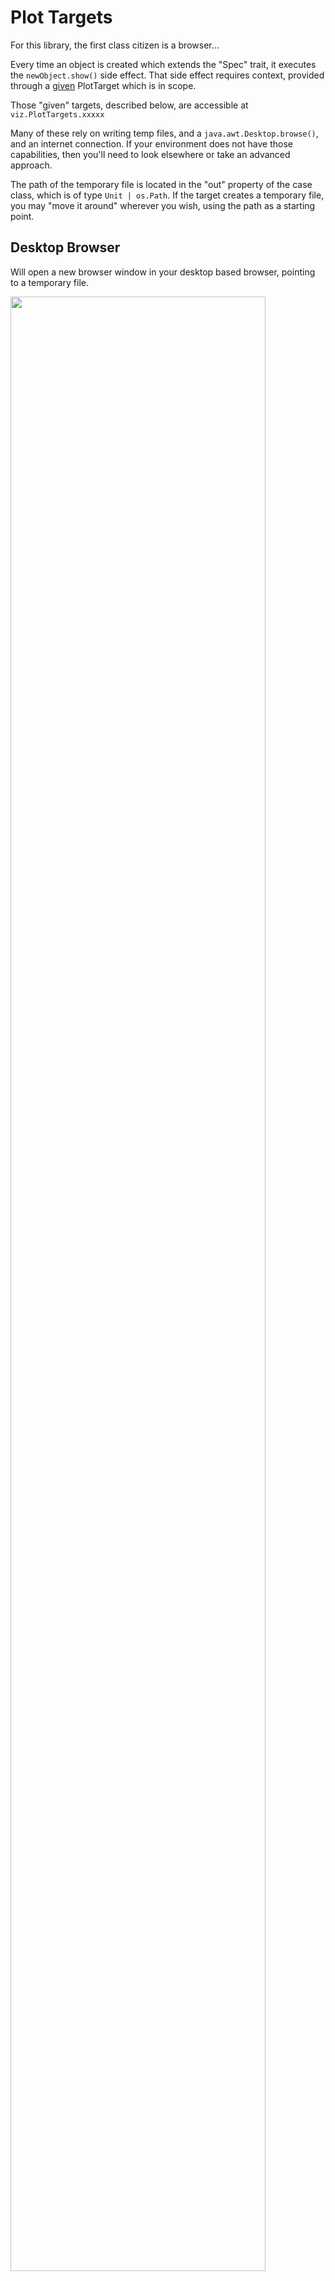 # Plot Targets
For this library, the first class citizen is a browser... 

Every time an object is created which extends the "Spec" trait, it executes the ```newObject.show()``` side effect. That side effect requires context, provided through a [given](https://dotty.epfl.ch/docs/reference/contextual/givens.html) PlotTarget which is in scope. 

Those "given" targets, described below, are accessible at ```viz.PlotTargets.xxxxx```


Many of these rely on writing temp files, and a ```java.awt.Desktop.browse()```, and an internet connection. If your environment does not have those capabilities, then you'll need to look elsewhere or take an advanced approach.


The path of the temporary file is located in the "out" property of the case class, which is of type ```Unit | os.Path```. If the target creates a temporary file, you may "move it around" wherever you wish, using the path as a starting point.

## Desktop Browser
Will open a new browser window in your desktop based browser, pointing to a temporary file. 

<img src="../assets/dedav_intro.gif" width=90% height=90% />


```scala mdoc:invisible
import viz.PlotTargets.doNothing
import viz.extensions.*
```
```scala 
import viz.PlotTargets.desktopBrowser
import viz.extensions.*
```
```scala
List(("A",5),("B",8),("C",-1)).plotBarChart(List())
```
```scala mdoc:vegaspec:desktopBrowser
List(("A",5),("B",8),("C",-1)).plotBarChart(List())
```
```scala mdoc:js:invisible
viz.doc.showJsDocs("desktopBrowser", node, 0 )
```
### How it works
The library writes a (temporary) file, assuming that

    java.io.File.createTempFile() 

Is available. That temporary file assumes that you have an internet connection, and can resolve 

    <script src="https://cdn.jsdelivr.net/npm/vega-embed@5"></script>
    <script src="https://cdn.jsdelivr.net/npm/vega@5"></script>
    <script src="https://cdn.jsdelivr.net/npm/vega-lite@5"></script>

Finally, we assume the existence of a 

    java.awt.Desktop

Which has a browser available... 

    java.awt.Desktop.browse()

And we browse to the temporary file created in step one. On some linux distributions, this may not work. Consider using the websocket target instead.

## Websocket

This given will start a webserver which listens on a random port to incoming http requests and updates the plot in your browser.

<img src="../assets/websockets2.gif" width=90% height=90% />

```scala
import viz.PlotTargets.websockets
import viz.extensions.*
```

```scala
List(("A",5),("B",8),("C",-1)).plotBarChart(List())
```

## [Almond](https://www.almond.sh)

<img src="../assets/almond.gif" width=90% height=90% />

Feeds a jupyter computing instance the correct MIME type and the JSON spec, to display the plot in the Jupyter notebook (or VSCode notebook!) environment.

<strong> GOTCHA : Right now, the current stable release for almond is scala 2.13.4. Dedav works with scala 3, and via backwards compatibility with scala 2.13.6+. So if you want this to work you'll currently need to compile a almond kernel from source...
Also, the extension methods currently use athe ```viz.Utils.fillDiv``` method, which is not compatible with the way Jupyter sizes charts. So don't use those right now. 

Basically there are still a couple of landmnines whilst scala 3 moves through the ecosystem - the intent is to sort this properly in future and there is no fundamental reason this can't work.
</strong>

```scala
import viz.PlotTargets.almond
```
```scala
viz.vega.plots.BarChart(
   List(        
        spec => spec("title") = "Got Viz?", 
        spec => {spec("height") = 200; spec("width") = 200}
    )
)
```

## VSCode 
Use the almond target and a notebook... 

## Gitpod

Gitpod support is kind of brittle and needs a little config. By default, dedav will attempt to contact port 48485 of a webserver it starts in the pod. It will detect the pod address through the gitpod [environment variables](https://www.gitpod.io/docs/environment-variables). 

You may change the port number, by setting the environment variable ```DEDAV_POD_PORT```. If it is not set, it's default port is 48485.

The port number, you will need to set in the configuration of your gitpod project. In your .gitpod.yml

```
ports:
  - port: 48485
    onOpen: open-browser
    visibility: public
```
48485 is if you do not require a custom port. In your repl, try... 

```scala
import viz.PlotTargets.gitpod
import viz.extensions.*

List(("A",5),("B",8),("C",-1)).plotBarChart(List())
List(("A",5),("B",8),("C",-1)).plotBarChart(List())
```

The duplicates command is deliberate. The first request will be ignored - it starts the webserver behind the scenes. Unfortunately, I can't find a way to wait for that process to finish, and then send the request - gitpod appears to wait to open up the ports, until the command has finished executing. I am outsmarted... 

The second request however... should work... 
<img src="../assets/gitpod_fast.gif" width=90% height=90% />

## Do Nothing
```scala
import viz.PlotTargets.doNothing
import viz.extensions.*

List(("A",5),("B",8),("C",-1)).plotBarChart(List())
```
To no ones surprise, does nothing! The implementation simply executes unit ```()```. I regret the CPU cycles :-). 

## printlnTarget

Formats and prints the final JSON spec to the console. 

```scala mdoc:reset
import viz.PlotTargets.printlnTarget
import viz.extensions.*

List(("A",5),("B",8),("C",-1)).plotBarChart(List())
```

## Vega CLI outputs
The [vega CLI](https://vega.github.io/vega/usage/#cli) allows you to output pictures to (non interactive) SVG, PNG, and PDF formats. 

This library _does not_ magically set vega cli up for you. It _assumes_ that you have sucessfully done that yourself - i.e. probably you need node.js and have successfully run ```npm install -g vega-cli```... and tested that worked. 

Assuming we're plotting 

```scala
(1 to 10).plotBarChart()
```

### PNG
```scala
import viz.PlotTargets.pdf
```
![as png](../assets/plot-10805531892109353827.png)

### PDF
```scala
$import viz.PlotTargets.pdf
````
Markdown can't display this... but it works I promise.
### SVG
```scala
import viz.PlotTargets.svg
````
![as svg](../assets/plot-15502123500232012865.svg)
